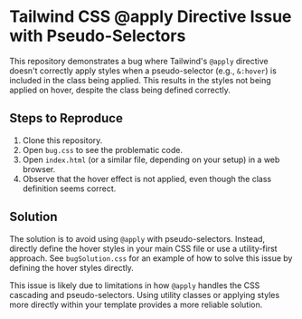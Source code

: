 # Tailwind CSS @apply Directive Issue with Pseudo-Selectors

This repository demonstrates a bug where Tailwind's `@apply` directive doesn't correctly apply styles when a pseudo-selector (e.g., `&:hover`) is included in the class being applied. This results in the styles not being applied on hover, despite the class being defined correctly.

## Steps to Reproduce

1. Clone this repository.
2. Open `bug.css` to see the problematic code.
3. Open `index.html` (or a similar file, depending on your setup) in a web browser.
4. Observe that the hover effect is not applied, even though the class definition seems correct.

## Solution

The solution is to avoid using `@apply` with pseudo-selectors. Instead, directly define the hover styles in your main CSS file or use a utility-first approach.  See `bugSolution.css` for an example of how to solve this issue by defining the hover styles directly. 

This issue is likely due to limitations in how `@apply` handles the CSS cascading and pseudo-selectors.  Using utility classes or applying styles more directly within your template provides a more reliable solution.